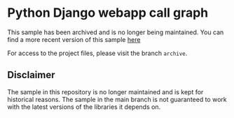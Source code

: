 # Python Django webapp call graph

This sample has been archived and is no longer being maintained. You can find a more recent version of this sample [here](https://github.com/Azure-Samples/ms-identity-docs-code-python/tree/main/django-web-app)

For access to the project files, please visit the branch `archive`.

## Disclaimer

The sample in this repository is no longer maintained and is kept for historical reasons. The sample in the main branch is not guaranteed to work with the latest versions of the libraries it depends on.